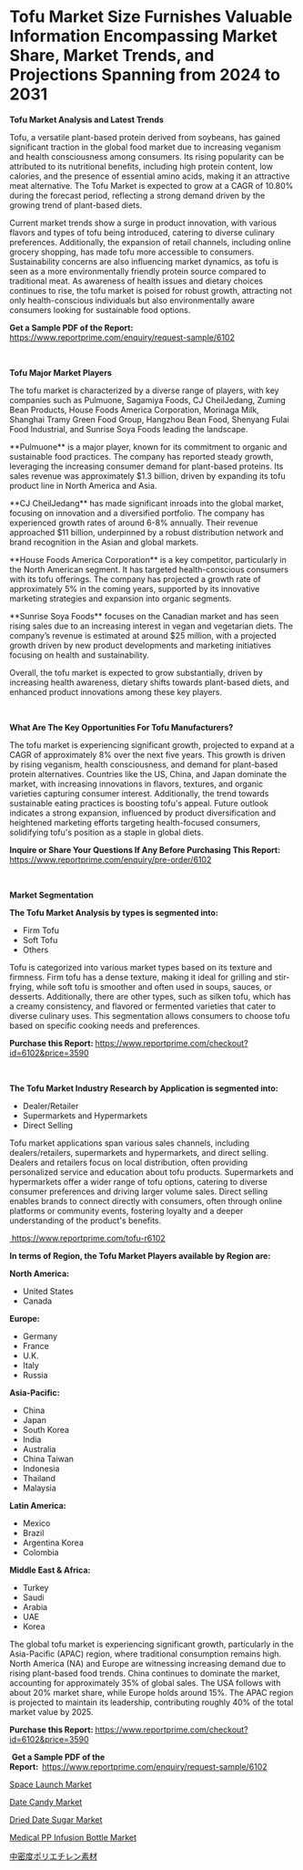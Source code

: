 <p><h1>Tofu Market Size Furnishes Valuable Information Encompassing Market Share, Market Trends, and Projections Spanning from 2024 to 2031</h1></p><p><strong>Tofu Market Analysis and Latest Trends</strong></p>
<p><p>Tofu, a versatile plant-based protein derived from soybeans, has gained significant traction in the global food market due to increasing veganism and health consciousness among consumers. Its rising popularity can be attributed to its nutritional benefits, including high protein content, low calories, and the presence of essential amino acids, making it an attractive meat alternative. The Tofu Market is expected to grow at a CAGR of 10.80% during the forecast period, reflecting a strong demand driven by the growing trend of plant-based diets.</p><p>Current market trends show a surge in product innovation, with various flavors and types of tofu being introduced, catering to diverse culinary preferences. Additionally, the expansion of retail channels, including online grocery shopping, has made tofu more accessible to consumers. Sustainability concerns are also influencing market dynamics, as tofu is seen as a more environmentally friendly protein source compared to traditional meat. As awareness of health issues and dietary choices continues to rise, the tofu market is poised for robust growth, attracting not only health-conscious individuals but also environmentally aware consumers looking for sustainable food options.</p></p>
<p><strong>Get a Sample PDF of the Report:&nbsp;</strong> <a href="https://www.reportprime.com/enquiry/request-sample/6102">https://www.reportprime.com/enquiry/request-sample/6102</a></p>
<p>&nbsp;</p>
<p><strong>Tofu Major Market Players</strong></p>
<p><p>The tofu market is characterized by a diverse range of players, with key companies such as Pulmuone, Sagamiya Foods, CJ CheilJedang, Zuming Bean Products, House Foods America Corporation, Morinaga Milk, Shanghai Tramy Green Food Group, Hangzhou Bean Food, Shenyang Fulai Food Industrial, and Sunrise Soya Foods leading the landscape.</p><p>**Pulmuone** is a major player, known for its commitment to organic and sustainable food practices. The company has reported steady growth, leveraging the increasing consumer demand for plant-based proteins. Its sales revenue was approximately $1.3 billion, driven by expanding its tofu product line in North America and Asia.</p><p>**CJ CheilJedang** has made significant inroads into the global market, focusing on innovation and a diversified portfolio. The company has experienced growth rates of around 6-8% annually. Their revenue approached $11 billion, underpinned by a robust distribution network and brand recognition in the Asian and global markets.</p><p>**House Foods America Corporation** is a key competitor, particularly in the North American segment. It has targeted health-conscious consumers with its tofu offerings. The company has projected a growth rate of approximately 5% in the coming years, supported by its innovative marketing strategies and expansion into organic segments.</p><p>**Sunrise Soya Foods** focuses on the Canadian market and has seen rising sales due to an increasing interest in vegan and vegetarian diets. The company’s revenue is estimated at around $25 million, with a projected growth driven by new product developments and marketing initiatives focusing on health and sustainability.</p><p>Overall, the tofu market is expected to grow substantially, driven by increasing health awareness, dietary shifts towards plant-based diets, and enhanced product innovations among these key players.</p></p>
<p>&nbsp;</p>
<p><strong>What Are The Key Opportunities For Tofu Manufacturers?</strong></p>
<p><p>The tofu market is experiencing significant growth, projected to expand at a CAGR of approximately 8% over the next five years. This growth is driven by rising veganism, health consciousness, and demand for plant-based protein alternatives. Countries like the US, China, and Japan dominate the market, with increasing innovations in flavors, textures, and organic varieties capturing consumer interest. Additionally, the trend towards sustainable eating practices is boosting tofu's appeal. Future outlook indicates a strong expansion, influenced by product diversification and heightened marketing efforts targeting health-focused consumers, solidifying tofu's position as a staple in global diets.</p></p>
<p><strong>Inquire or Share Your Questions If Any Before Purchasing This Report:</strong> <a href="https://www.reportprime.com/enquiry/pre-order/6102">https://www.reportprime.com/enquiry/pre-order/6102</a></p>
<p>&nbsp;</p>
<p><strong>Market Segmentation</strong></p>
<p><strong>The Tofu Market Analysis by types is segmented into:</strong></p>
<p><ul><li>Firm Tofu</li><li>Soft Tofu</li><li>Others</li></ul></p>
<p><p>Tofu is categorized into various market types based on its texture and firmness. Firm tofu has a dense texture, making it ideal for grilling and stir-frying, while soft tofu is smoother and often used in soups, sauces, or desserts. Additionally, there are other types, such as silken tofu, which has a creamy consistency, and flavored or fermented varieties that cater to diverse culinary uses. This segmentation allows consumers to choose tofu based on specific cooking needs and preferences.</p></p>
<p><strong>Purchase this Report:&nbsp;</strong><a href="https://www.reportprime.com/checkout?id=6102&price=3590">https://www.reportprime.com/checkout?id=6102&price=3590</a></p>
<p>&nbsp;</p>
<p><strong>The Tofu Market Industry Research by Application is segmented into:</strong></p>
<p><ul><li>Dealer/Retailer</li><li>Supermarkets and Hypermarkets</li><li>Direct Selling</li></ul></p>
<p><p>Tofu market applications span various sales channels, including dealers/retailers, supermarkets and hypermarkets, and direct selling. Dealers and retailers focus on local distribution, often providing personalized service and education about tofu products. Supermarkets and hypermarkets offer a wider range of tofu options, catering to diverse consumer preferences and driving larger volume sales. Direct selling enables brands to connect directly with consumers, often through online platforms or community events, fostering loyalty and a deeper understanding of the product's benefits.</p></p>
<p><a href="https://www.reportprime.com/tofu-r6102">&nbsp;https://www.reportprime.com/tofu-r6102</a></p>
<p><strong>In terms of Region, the Tofu Market Players available by Region are:</strong></p>
<p>
    <p> <strong> North America: </strong>
        <ul>
            <li>United States</li>
            <li>Canada</li>
        </ul>
        </p> 
    <p> <strong> Europe: </strong>
        <ul>
            <li>Germany</li>
            <li>France</li>
            <li>U.K.</li>
            <li>Italy</li>
            <li>Russia</li>
        </ul>
        </p> 
    <p> <strong> Asia-Pacific: </strong>
        <ul>
            <li>China</li>
            <li>Japan</li>
            <li>South Korea</li>
            <li>India</li>
            <li>Australia</li>
            <li>China Taiwan</li>
            <li>Indonesia</li>
            <li>Thailand</li>
            <li>Malaysia</li>
        </ul>
        </p> 
    <p> <strong> Latin America: </strong>
        <ul>
            <li>Mexico</li>
            <li>Brazil</li>
            <li>Argentina Korea</li>
            <li>Colombia</li>
        </ul>
        </p> 
    <p> <strong> Middle East & Africa: </strong>
        <ul>
            <li>Turkey</li>
            <li>Saudi</li>
            <li>Arabia</li>
            <li>UAE</li>
            <li>Korea</li>
        </ul>
    </p>
    </p>
<p><p>The global tofu market is experiencing significant growth, particularly in the Asia-Pacific (APAC) region, where traditional consumption remains high. North America (NA) and Europe are witnessing increasing demand due to rising plant-based food trends. China continues to dominate the market, accounting for approximately 35% of global sales. The USA follows with about 20% market share, while Europe holds around 15%. The APAC region is projected to maintain its leadership, contributing roughly 40% of the total market value by 2025.</p></p>
<p><strong>Purchase this Report: </strong><a href="https://www.reportprime.com/checkout?id=6102&price=3590">https://www.reportprime.com/checkout?id=6102&price=3590</a></p>
<p>&nbsp;<strong>Get a Sample PDF of the Report:&nbsp;&nbsp;</strong><a href="https://www.reportprime.com/enquiry/request-sample/6102">https://www.reportprime.com/enquiry/request-sample/6102</a></p>
<p><strong></strong></p>
<p><p><a href="https://medium.com/@sahanad234/space-launch-market-size-share-growth-and-market-analysis-by-type-by-application-5d4964927ba6">Space Launch Market</a></p><p><a href="https://github.com/SanjidaKhan901/Market-Research-Report-List-1/blob/main/date-candy-market.md">Date Candy Market</a></p><p><a href="https://github.com/AngelaWalsh696/Market-Research-Report-List-1/blob/main/dried-date-sugar-market.md">Dried Date Sugar Market</a></p><p><a href="https://issuu.com/reportprime-2/docs/medical-pp-infusion-bottle-market-s_be580e2f11149b">Medical PP Infusion Bottle Market</a></p><p><a href="https://medium.com/@hattietromp/mdpe%E6%9D%90%E6%96%99%E5%B8%82%E5%A0%B4%E8%AA%BF%E6%9F%BB%E5%A0%B1%E5%91%8A%E6%9B%B8-2031%E5%B9%B4%E3%81%BE%E3%81%A7%E3%81%AE%E5%B8%82%E5%A0%B4%E8%A6%8F%E6%A8%A1%E3%81%A8mdpe%E6%9D%90%E6%96%99%E5%B8%82%E5%A0%B4%E3%81%AE%E5%8F%8E%E7%9B%8A%E5%88%86%E6%9E%90%E3%82%92%E6%8E%A2%E3%82%8B-111%E3%83%9A%E3%83%BC%E3%82%B8%E3%81%AE%E5%A0%B1%E5%91%8A%E6%9B%B8%E3%81%A7%E5%B9%B4%E5%B9%B3%E5%9D%87%E6%88%90%E9%95%B7%E7%8E%87-cagr-12-5-%E3%82%92%E3%82%AB%E3%83%90%E3%83%BC-401eded0f27b">中密度ポリエチレン素材</a></p></p>